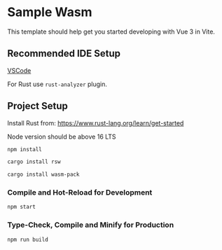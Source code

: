 # Sample Wasm

This template should help get you started developing with Vue 3 in Vite.

## Recommended IDE Setup

[VSCode](https://code.visualstudio.com/) 

For Rust use `rust-analyzer` plugin. 

## Project Setup

Install Rust from: https://www.rust-lang.org/learn/get-started 

Node version should be above 16 LTS

```sh
npm install
```

```sh
cargo install rsw
```

```sh
cargo install wasm-pack
```

### Compile and Hot-Reload for Development

```sh
npm start
```

### Type-Check, Compile and Minify for Production

```sh
npm run build
```
